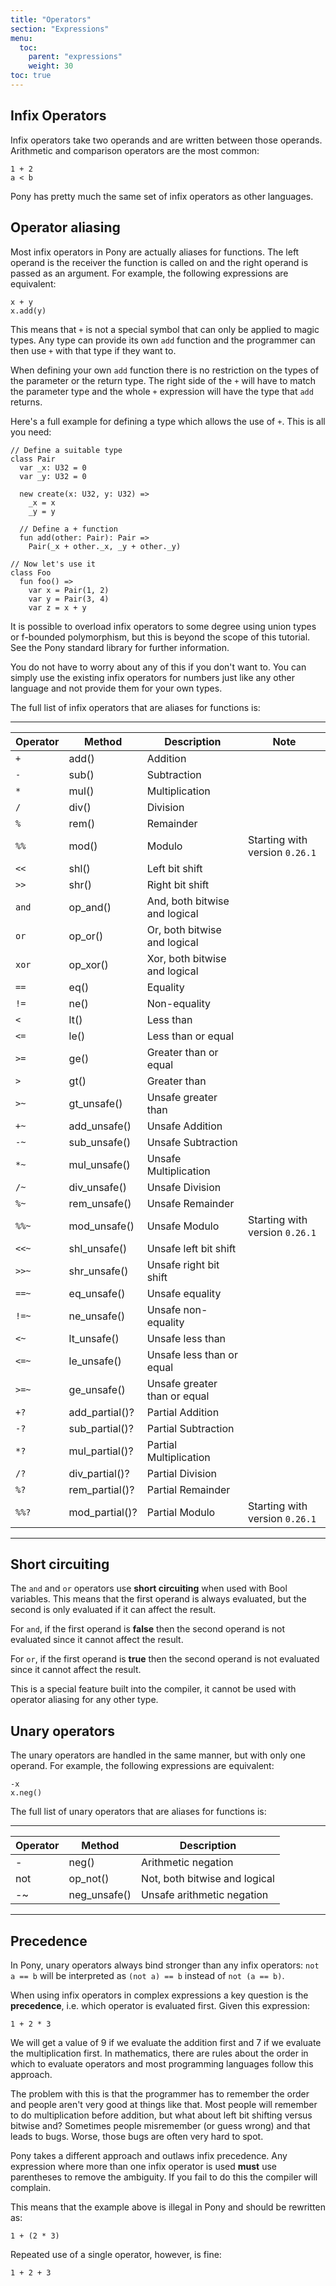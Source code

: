 ```yaml
---
title: "Operators"
section: "Expressions"
menu:
  toc:
    parent: "expressions"
    weight: 30
toc: true
---
```


## Infix Operators

Infix operators take two operands and are written between those operands. Arithmetic and comparison operators are the most common:

```pony
1 + 2
a < b
```

Pony has pretty much the same set of infix operators as other languages.

## Operator aliasing

Most infix operators in Pony are actually aliases for functions. The left operand is the receiver the function is called on and the right operand is passed as an argument. For example, the following expressions are equivalent:

```pony
x + y
x.add(y)
```

This means that `+` is not a special symbol that can only be applied to magic types. Any type can provide its own `add` function and the programmer can then use `+` with that type if they want to.

When defining your own `add` function there is no restriction on the types of the parameter or the return type. The right side of the `+` will have to match the parameter type and the whole `+` expression will have the type that `add` returns.

Here's a full example for defining a type which allows the use of `+`. This is all you need:

```pony
// Define a suitable type
class Pair
  var _x: U32 = 0
  var _y: U32 = 0

  new create(x: U32, y: U32) =>
    _x = x
    _y = y

  // Define a + function
  fun add(other: Pair): Pair =>
    Pair(_x + other._x, _y + other._y)

// Now let's use it
class Foo
  fun foo() =>
    var x = Pair(1, 2)
    var y = Pair(3, 4)
    var z = x + y
```

It is possible to overload infix operators to some degree using union types or f-bounded polymorphism, but this is beyond the scope of this tutorial. See the Pony standard library for further information.

You do not have to worry about any of this if you don't want to. You can simply use the existing infix operators for numbers just like any other language and not provide them for your own types.

The full list of infix operators that are aliases for functions is:

---

Operator   | Method         | Description                     | Note
-----------|----------------|---------------------------------|---------------
`+`        | add()          | Addition                        |
`-`        | sub()          | Subtraction                     |
`*`        | mul()          | Multiplication                  |
`/`        | div()          | Division                        |
`%`        | rem()          | Remainder                       |
`%%`       | mod()          | Modulo                          | Starting with version `0.26.1`
`<<`       | shl()          | Left bit shift                  |
`>>`       | shr()          | Right bit shift                 |
`and`      | op_and()       | And, both bitwise and logical   |
`or`       | op_or()        | Or, both bitwise and logical    |
`xor`      | op_xor()       | Xor, both bitwise and logical   |
`==`       | eq()           | Equality                        |
`!=`       | ne()           | Non-equality                    |
`<`        | lt()           | Less than                       |
`<=`       | le()           | Less than or equal              |
`>=`       | ge()           | Greater than or equal           |
`>`        | gt()           | Greater than                    |
`>~`       | gt_unsafe()    | Unsafe greater than             |
`+~`       | add_unsafe()   | Unsafe Addition                 |
`-~`       | sub_unsafe()   | Unsafe Subtraction              |
`*~`       | mul_unsafe()   | Unsafe Multiplication           |
`/~`       | div_unsafe()   | Unsafe Division                 |
`%~`       | rem_unsafe()   | Unsafe Remainder                |
`%%~`      | mod_unsafe()   | Unsafe Modulo                   | Starting with version `0.26.1`
`<<~`      | shl_unsafe()   | Unsafe left bit shift           |
`>>~`      | shr_unsafe()   | Unsafe right bit shift          |
`==~`      | eq_unsafe()    | Unsafe equality                 |
`!=~`      | ne_unsafe()    | Unsafe non-equality             |
`<~`       | lt_unsafe()    | Unsafe less than                |
`<=~`      | le_unsafe()    | Unsafe less than or equal       |
`>=~`      | ge_unsafe()    | Unsafe greater than or equal    |
`+?`       | add_partial()? | Partial Addition                |
`-?`       | sub_partial()? | Partial Subtraction             |
`*?`       | mul_partial()? | Partial Multiplication          |
`/?`       | div_partial()? | Partial Division                |
`%?`       | rem_partial()? | Partial Remainder               |
`%%?`      | mod_partial()? | Partial Modulo                  | Starting with version `0.26.1`

---

## Short circuiting

The `and` and `or` operators use __short circuiting__ when used with Bool variables. This means that the first operand is always evaluated, but the second is only evaluated if it can affect the result.

For `and`, if the first operand is __false__ then the second operand is not evaluated since it cannot affect the result.

For `or`, if the first operand is __true__ then the second operand is not evaluated since it cannot affect the result.

This is a special feature built into the compiler, it cannot be used with operator aliasing for any other type.

## Unary operators

The unary operators are handled in the same manner, but with only one operand. For example, the following expressions are equivalent:

```pony
-x
x.neg()
```

The full list of unary operators that are aliases for functions is:

---

Operator | Method       | Description
---------|--------------|------------
-        | neg()        | Arithmetic negation
not      | op_not()     | Not, both bitwise and logical
-~       | neg_unsafe() | Unsafe arithmetic negation

---

## Precedence

In Pony, unary operators always bind stronger than any infix operators: `not a == b` will be interpreted as `(not a) == b` instead of `not (a == b)`.

When using infix operators in complex expressions a key question is the __precedence__, i.e. which operator is evaluated first. Given this expression:

```pony
1 + 2 * 3
```

We will get a value of 9 if we evaluate the addition first and 7 if we evaluate the multiplication first. In mathematics, there are rules about the order in which to evaluate operators and most programming languages follow this approach.

The problem with this is that the programmer has to remember the order and people aren't very good at things like that. Most people will remember to do multiplication before addition, but what about left bit shifting versus bitwise and? Sometimes people misremember (or guess wrong) and that leads to bugs. Worse, those bugs are often very hard to spot.

Pony takes a different approach and outlaws infix precedence. Any expression where more than one infix operator is used __must__ use parentheses to remove the ambiguity. If you fail to do this the compiler will complain.

This means that the example above is illegal in Pony and should be rewritten as:

```pony
1 + (2 * 3)
```

Repeated use of a single operator, however, is fine:

```pony
1 + 2 + 3
```
